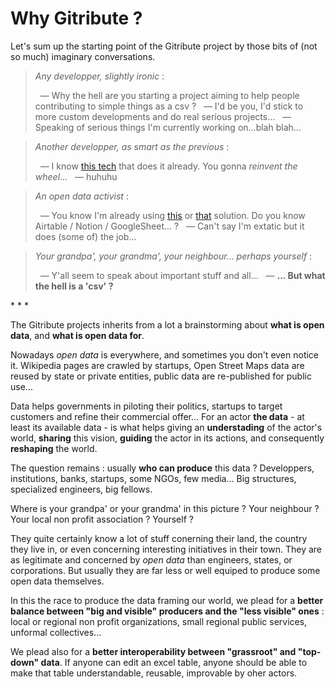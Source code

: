 
# Why Gitribute ?

Let's sum up the starting point of the Gitribute project by those bits of (not so much) imaginary conversations.

> _Any developper, slightly ironic_ :
>
> &nbsp; — Why the hell are you starting a project aiming to help people contributing to simple things as a csv ?
> &nbsp; — I'd be you, I'd stick to more custom developments and do real serious projects...
> &nbsp; — Speaking of serious things I'm currently working on...blah blah...

> _Another developper, as smart as the previous_ :
>
> &nbsp; — I know [this tech](/benchmark) that does it already. You gonna _reinvent the wheel_...
> &nbsp; — huhuhu
<!-- > &nbsp;&nbsp;&nbsp;&nbsp;&nbsp;&nbsp; _( ...engineers )_ -->

> _An open data activist_ :
>
> &nbsp; — You know I'm already using [this](/benchmark) or [that](/benchmark) solution. Do you know Airtable / Notion / GoogleSheet... ?
> &nbsp; — Can't say I'm extatic but it does (some of) the job...

> _Your grandpa', your grandma', your neighbour... perhaps yourself_ :
>
> &nbsp; — Y'all seem to speak about important stuff and all...
> &nbsp; — **... But what the hell is a 'csv' ?**

<p class="has-text-centered">
  * * *
</p>

The Gitribute projects inherits from a lot a brainstorming about **what is open data**, and **what is open data for**.

Nowadays _open data_ is everywhere, and sometimes you don't even notice it. Wikipedia pages are crawled by startups, Open Street Maps data are reused by state or private entities, public data are re-published for public use...

Data helps governments in piloting their politics, startups to target customers and refine their commercial offer... For an actor **the data** - at least its available data - is what helps giving an **understading** of the actor's world, **sharing** this vision, **guiding** the actor in its actions, and consequently **reshaping** the world.

The question remains : usually **who can produce** this data ? Developpers, institutions, banks, startups, some NGOs, few media... Big structures, specialized engineers, big fellows.

Where is your grandpa' or your grandma' in this picture ? Your neighbour ? Your local non profit association ? Yourself ?

They quite certainly know a lot of stuff conerning their land, the country they live in, or even concerning interesting initiatives in their town. They are as legitimate and concerned by _open data_ than engineers, states, or corporations. But usually they are far less or well equiped to produce some open data themselves.

In this the race to produce the data framing our world, we plead for a **better balance between "big and visible" producers and the "less visible" ones** : local or regional non profit organizations, small regional public services, unformal collectives...

We plead also for a **better interoperability between "grassroot" and "top-down" data**. If anyone can edit an excel table, anyone should be able to make that table understandable, reusable, improvable by oher actors.
